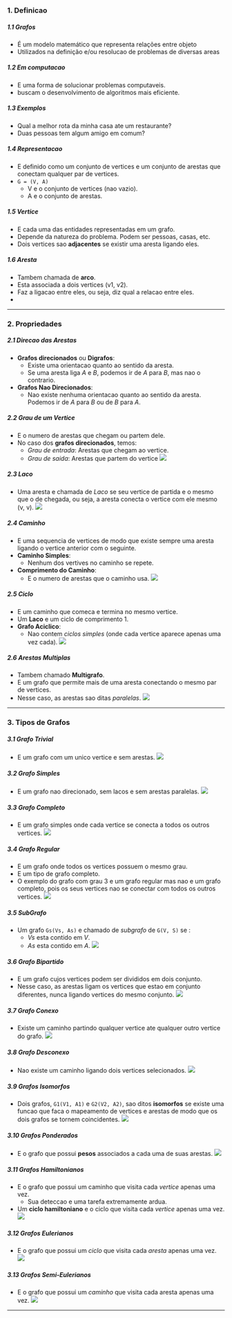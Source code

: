 ### 1. Definicao

##### 1.1 Grafos
- É um modelo matemático que representa relações entre objeto
- Utilizados na definição e/ou resolucao de problemas de diversas areas
##### 1.2 Em computacao
- E uma forma de solucionar problemas computaveis.
- buscam o desenvolvimento de algoritmos mais eficiente.
##### 1.3 Exemplos
- Qual a melhor rota da minha casa ate um restaurante?
- Duas pessoas tem algum amigo em comum?
##### 1.4 Representacao
- E definido como um conjunto de vertices e um conjunto de arestas que conectam qualquer par de vertices.
- `G = (V, A)`
	- V e o conjunto de vertices (nao vazio).
	- A e o conjunto de arestas.
##### 1.5 Vertice
- E cada uma das entidades representadas em um grafo.
- Depende da natureza do problema. Podem ser pessoas, casas, etc.
- Dois vertices sao **adjacentes** se existir uma aresta ligando eles.
##### 1.6 Aresta
- Tambem chamada de **arco**.
- Esta associada a dois vertices (v1, v2).
- Faz a ligacao entre eles, ou seja, diz qual a relacao entre eles.
- 
---
### 2. Propriedades

##### 2.1 Direcao das Arestas
- **Grafos direcionados** ou **Digrafos**:
	- Existe uma orientacao quanto ao sentido da aresta.
	- Se uma aresta liga *A* e *B*, podemos ir de *A* para *B*, mas nao o contrario.
- **Grafos Nao Direcionados**:
	- Nao existe nenhuma orientacao quanto ao sentido da aresta. Podemos ir de *A* para *B* ou de *B* para *A*.

##### 2.2 Grau de um Vertice
- E o numero de arestas que chegam ou partem dele.
- No caso dos **grafos direcionados**, temos:
	- *Grau de entrada*: Arestas que chegam ao vertice.
	- *Grau de saida*: Arestas que partem do vertice
![](G1.png)

##### 2.3 Laco
- Uma aresta e chamada de *Laco* se seu vertice de partida e o mesmo que o de chegada, ou seja, a aresta conecta o vertice com ele mesmo (v, v).
 ![](G2.png)
##### 2.4 Caminho
- E uma sequencia de vertices de modo que existe sempre uma aresta ligando o vertice anterior com o seguinte.
- **Caminho Simples**:
	- Nenhum dos vertives no caminho se repete.
- **Comprimento do Caminho**:
	- E o numero de arestas que o caminho usa.
![](G3.png)

##### 2.5 Ciclo
- E um caminho que comeca e termina no mesmo vertice.
- Um **Laco** e um ciclo de comprimento 1.
- **Grafo Aciclico**:
	- Nao contem *ciclos simples* (onde cada vertice aparece apenas uma vez cada).
![](G4.png)
##### 2.6 Arestas Multiplas
- Tambem chamado **Multigrafo**.
- E um grafo que permite mais de uma aresta conectando o mesmo par de vertices.
- Nesse caso, as arestas sao ditas *paralelas*.
![](G5.png)
---
### 3. Tipos de Grafos

##### 3.1 Grafo Trivial
- E um grafo com um unico vertice e sem arestas.
![](G6.png)

##### 3.2 Grafo Simples
- E um grafo nao direcionado, sem lacos e sem arestas paralelas.
![](G7.png)

##### 3.3 Grafo Completo
- E um grafo simples onde cada vertice se conecta a todos os outros vertices.
![](G9.png)

##### 3.4 Grafo Regular
- E um grafo onde todos os vertices possuem o mesmo grau.
- E um tipo de grafo completo.
- O exemplo do grafo com grau 3 e um grafo regular mas nao e um grafo completo, pois os seus vertices nao se conectar com todos os outros vertices.
![](G10.png)
##### 3.5 SubGrafo
- Um grafo `Gs(Vs, As)` e chamado de *subgrafo* de `G(V, S)` se :
	- *Vs* esta contido em *V*.
	- *As* esta contido em *A*.
![](G11.png)

##### 3.6 Grafo Bipartido
- E um grafo cujos vertices podem ser divididos em dois conjunto.
- Nesse caso, as arestas ligam os vertices que estao em conjunto diferentes, nunca ligando vertices do mesmo conjunto.
![](G12.png)

##### 3.7 Grafo Conexo
- Existe um caminho partindo qualquer vertice ate qualquer outro vertice do grafo.
![](G13.png)

##### 3.8 Grafo Desconexo
- Nao existe um caminho ligando dois vertices selecionados.
![](G14.png)

##### 3.9 Grafos Isomorfos 
- Dois grafos, `G1(V1, A1)` e `G2(V2, A2)`, sao ditos **isomorfos** se existe uma funcao que faca o mapeamento de vertices e arestas de modo que os dois grafos se tornem coincidentes.
![](G15.png)

##### 3.10 Grafos Ponderados
- E o grafo que possui **pesos** associados a cada uma de suas arestas.
![](G16.png)

##### 3.11 Grafos Hamiltonianos
- E o grafo que possui um caminho que visita cada *vertice* apenas uma vez.
	- Sua deteccao e uma tarefa extremamente ardua.
- Um **ciclo hamiltoniano** e o ciclo que visita cada *vertice* apenas uma vez.
![](G17.png)

##### 3.12 Grafos Eulerianos
- E o grafo que possui um *ciclo* que visita cada *aresta* apenas uma vez.
![](G18.png)

##### 3.13 Grafos Semi-Eulerianos
- E o grafo que possui um *caminho* que visita cada aresta apenas uma vez.
![](G19.png)
---
